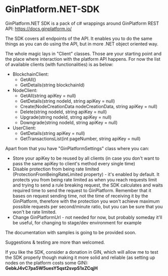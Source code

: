# GinPlatform.NET-SDK
GinPlatform.NET SDK is a pack of c# wrappings around GinPlatform REST API: https://docs.ginplatform.io/

The SDK covers all endpoints of the API. It enables you to do the same things as you can do using the API, but in more .NET object oriented way.

The whole magic lays in "Client" classes. Those are your starting point and the place where interaction with the platform API happens.
For now the list of available clients (with functionalities) is as below:
- BlockchainClient:
  - GetAll()
  - GetDetails(string blockchainId)
- NodeClient:
  - GetAll(string apiKey = null)
  - GetDetails(string nodeId, string apiKey = null)
  - Create(NodeCreationData nodeCreationData, string apiKey = null)
  - Delete(string nodeId, string apiKey = null)
  - Upgrade(string nodeId, string apiKey = null)
  - Downgrade(string nodeId, string apiKey = null)
- UserClient:
  - GetDetails(string apiKey = null)
  - GetTransactionsList(int pageNumber, string apiKey = null)
  
Apart from that you have "GinPlatformSettings" class where you can:
  - Store your apiKey to be reused by all clients (in case you don't want to pass the same apiKey to client's method every single time)
  - Disable protection from being rate limited (ProtectionFromBeingRateLimited property) - it's enabled by default. It protects you from being rate limited as when you reach requests limit and trying to send a rule breaking request, the SDK calculates and waits required time to send the request to GinPlatform. Remember that it bases on request sending time, not the time of receiving it by the GinPlatform, therefore with the protection you won't achieve maximum possible requests per second/minute ratio, but you can be sure that you won't be rate limited.
  - Change GinPlatformUrl - not needed for now, but probably someday it'll be useful, for changing to stage/dev environment for example

The documentation with samples is going to be provided soon.

Suggestions & testing are more than welcomed.

If you like the SDK, consider a donation in GIN, which will allow me to test the SDK properly though making it more solid and reliable (as setting up nodes on the platform costs some GIN): <b>GebkJ4vC7pa5W5uesY5qst2svpS1xZCqjH</b>
